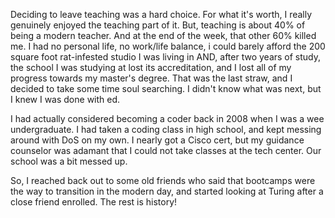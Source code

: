 Deciding to leave teaching was a hard choice. For what it's worth, I really genuinely enjoyed the teaching part of it. But, teaching is about 40% of being a modern teacher. And at the end of the week, that other 60% killed me. I had no personal life, no work/life balance, i could barely afford the 200 square foot rat-infested studio I was living in AND, after two years of study, the school I was studying at lost its accreditation, and I lost all of my progress towards my master's degree. That was the last straw, and I decided to take some time soul searching. I didn't know what was next, but I knew I was done with ed.  

I had actually considered becoming a coder back in 2008 when I was a wee undergraduate. I had taken a coding class in high school, and kept messing around with DoS on my own. I nearly got a Cisco cert, but my guidance counselor was adamant that I could not take classes at the tech center. Our school was a bit messed up.

So, I reached back out to some old friends who said that bootcamps were the way to transition in the modern day, and started looking at Turing after a close friend enrolled. The rest is history! 
